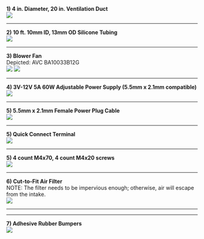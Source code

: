 **1) 4 in. Diameter, 20 in. Ventilation Duct**  
![](./01_.jpg)

---

**2) 10 ft. 10mm ID, 13mm OD Silicone Tubing**  
![](./02_.jpg)

---

**3) Blower Fan**  
Depicted: AVC BA10033B12G  
![](./03_.png)
![](./03_spec.png)

---

**4) 3V-12V 5A 60W Adjustable Power Supply (5.5mm x 2.1mm compatible)**  
![](./03_power.jpg)

---

**5) 5.5mm x 2.1mm Female Power Plug Cable**  
![](./03_jack.jpg)

---

**5) Quick Connect Terminal**  
![](./03_connect.png)

---

**5) 4 count M4x70, 4 count M4x20 screws**  
![](./04_.jpg)

---

**6) Cut-to-Fit Air Filter**  
NOTE: The filter needs to be impervious enough; otherwise, air will escape from the intake.  
![](./05_.jpg)

---

---

**7) Adhesive Rubber Bumpers**  
![](./06_.jpg)
